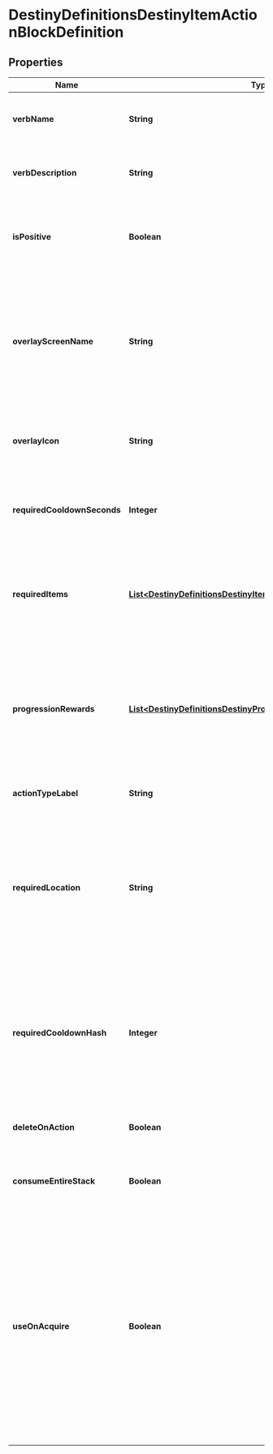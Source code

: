 
# DestinyDefinitionsDestinyItemActionBlockDefinition

## Properties
Name | Type | Description | Notes
------------ | ------------- | ------------- | -------------
**verbName** | **String** | Localized text for the verb of the action being performed. |  [optional]
**verbDescription** | **String** | Localized text describing the action being performed. |  [optional]
**isPositive** | **Boolean** | The content has this property, however it&#39;s not entirely clear how it is used. |  [optional]
**overlayScreenName** | **String** | If the action has an overlay screen associated with it, this is the name of that screen. Unfortunately, we cannot return the screen&#39;s data itself. |  [optional]
**overlayIcon** | **String** | The icon associated with the overlay screen for the action, if any. |  [optional]
**requiredCooldownSeconds** | **Integer** | The number of seconds to delay before allowing this action to be performed again. |  [optional]
**requiredItems** | [**List&lt;DestinyDefinitionsDestinyItemActionRequiredItemDefinition&gt;**](DestinyDefinitionsDestinyItemActionRequiredItemDefinition.md) | If the action requires other items to exist or be destroyed, this is the list of those items and requirements. |  [optional]
**progressionRewards** | [**List&lt;DestinyDefinitionsDestinyProgressionRewardDefinition&gt;**](DestinyDefinitionsDestinyProgressionRewardDefinition.md) | If performing this action earns you Progression, this is the list of progressions and values granted for those progressions by performing this action. |  [optional]
**actionTypeLabel** | **String** | The internal identifier for the action. |  [optional]
**requiredLocation** | **String** | Theoretically, an item could have a localized string for a hint about the location in which the action should be performed. In practice, no items yet have this property. |  [optional]
**requiredCooldownHash** | **Integer** | The identifier hash for the Cooldown associated with this action. We have not pulled this data yet for you to have more data to use for cooldowns. |  [optional]
**deleteOnAction** | **Boolean** | If true, the item is deleted when the action completes. |  [optional]
**consumeEntireStack** | **Boolean** | If true, the entire stack is deleted when the action completes. |  [optional]
**useOnAcquire** | **Boolean** | If true, this action will be performed as soon as you earn this item. Some rewards work this way, providing you a single item to pick up from a reward-granting vendor in-game and then immediately consuming itself to provide you multiple items. |  [optional]



